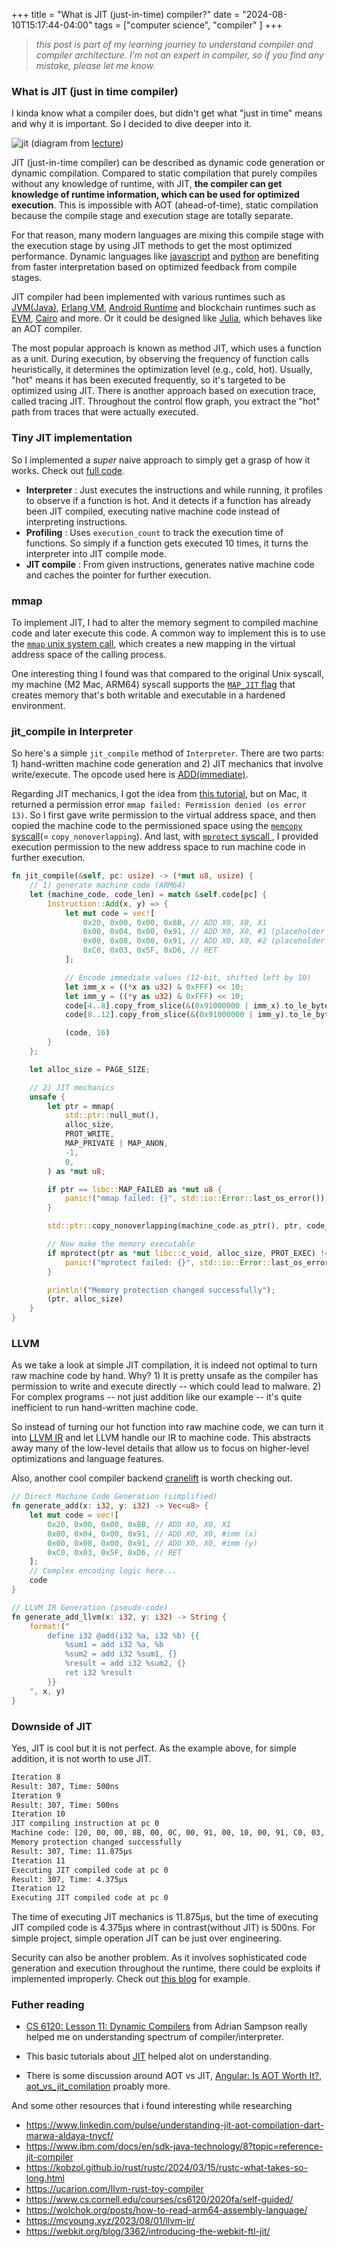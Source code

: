 +++
title = "What is JIT (just-in-time) compiler?"
date = "2024-08-10T15:17:44-04:00"
tags = ["computer science", "compiler" ]
+++

> _this post is part of my learning journey to understand compiler and compiler architecture. I'm not an expert in compiler, so if you find any mistake, please let me know._

### What is JIT (just in time compiler)

I kinda know what a compiler does, but didn't get what "just in time" means and why it is important. So I decided to dive deeper into it.

![jit](/images/jit.png)
(diagram from [lecture](https://vod.video.cornell.edu/media/1_ltb1t94i))

JIT (just-in-time compiler) can be described as dynamic code generation or dynamic compilation. Compared to static compilation that purely compiles without any knowledge of runtime, with JIT, **the compiler can get knowledge of runtime information, which can be used for optimized execution**. This is impossible with AOT (ahead-of-time), static compilation because the compile stage and execution stage are totally separate.

For that reason, many modern languages are mixing this compile stage with the execution stage by using JIT methods to get the most optimized performance. Dynamic languages like [javascript](https://v8.dev/blog/maglev) and [python](https://peps.python.org/pep-0744/) are benefiting from faster interpretation based on optimized feedback from compile stages.

JIT compiler had been implemented with various runtimes such as [JVM(Java)](https://www.ibm.com/docs/en/sdk-java-technology/8?topic=reference-jit-compiler), [Erlang VM](https://www.erlang.org/doc/apps/erts/beamasm.html), [Android Runtime](https://source.android.com/docs/core/runtime/jit-compiler) and blockchain runtimes such as [EVM](https://www.paradigm.xyz/2024/06/revmc), [Cairo](https://github.com/lambdaclass/cairo_native) and more. Or it could be designed like [Julia](https://docs.julialang.org/en/v1/devdocs/eval/#dev-codegen), which behaves like an AOT compiler.

The most popular approach is known as method JIT, which uses a function as a unit. During execution, by observing the frequency of function calls heuristically, it determines the optimization level (e.g., cold, hot). Usually, "hot" means it has been executed frequently, so it's targeted to be optimized using JIT. There is another approach based on execution trace, called tracing JIT. Throughout the control flow graph, you extract the "hot" path from traces that were actually executed.

### Tiny JIT implementation

So I implemented a _super_ naive approach to simply get a grasp of how it works. Check out [full code](https://github.com/rkdud007/playground/blob/main/jit/src/main.rs).

- **Interpreter** : Just executes the instructions and while running, it profiles to observe if a function is hot. And it detects if a function has already been JIT compiled, executing native machine code instead of interpreting instructions.
- **Profiling** : Uses `execution_count` to track the execution time of functions. So simply if a function gets executed 10 times, it turns the interpreter into JIT compile mode.
- **JIT compile** : From given instructions, generates native machine code and caches the pointer for further execution.

### mmap

To implement JIT, I had to alter the memory segment to compiled machine code and later execute this code. A common way to implement this is to use the [`mmap` unix system call](https://man7.org/linux/man-pages/man2/mmap.2.html), which creates a new mapping in the virtual address space of the calling process.

One interesting thing I found was that compared to the original Unix syscall, my machine (M2 Mac, ARM64) syscall supports the [`MAP_JIT` flag](https://developer.apple.com/documentation/bundleresources/entitlements/com_apple_security_cs_allow-jit) that creates memory that's both writable and executable in a hardened environment.

### jit_compile in Interpreter

So here's a simple `jit_compile` method of `Interpreter`. There are two parts: 1) hand-written machine code generation and 2) JIT mechanics that involve write/execute. The opcode used here is [ADD(immediate)](https://developer.arm.com/documentation/dui0801/g/A64-General-Instructions/ADD--immediate-?lang=en).

Regarding JIT mechanics, I got the idea from [this tutorial](https://github.com/spencertipping/jit-tutorial), but on Mac, it returned a permission error `mmap failed: Permission denied (os error 13)`. So I first gave write permission to the virtual address space, and then copied the machine code to the permissioned space using the [`memcopy` syscall](https://man7.org/linux/man-pages/man3/memcpy.3.html)(= `copy_nonoverlapping`). And last, with [`mprotect` syscall ](https://man7.org/linux/man-pages/man2/mprotect.2.html), I provided execution permission to the new address space to run machine code in further execution.

```rust
fn jit_compile(&self, pc: usize) -> (*mut u8, usize) {
    // 1) generate machine code (ARM64)
    let (machine_code, code_len) = match &self.code[pc] {
        Instruction::Add(x, y) => {
            let mut code = vec![
                0x20, 0x00, 0x00, 0x8B, // ADD X0, X0, X1
                0x00, 0x04, 0x00, 0x91, // ADD X0, X0, #1 (placeholder for x)
                0x00, 0x08, 0x00, 0x91, // ADD X0, X0, #2 (placeholder for y)
                0xC0, 0x03, 0x5F, 0xD6, // RET
            ];

            // Encode immediate values (12-bit, shifted left by 10)
            let imm_x = ((*x as u32) & 0xFFF) << 10;
            let imm_y = ((*y as u32) & 0xFFF) << 10;
            code[4..8].copy_from_slice(&(0x91000000 | imm_x).to_le_bytes());
            code[8..12].copy_from_slice(&(0x91000000 | imm_y).to_le_bytes());

            (code, 16)
        }
    };

    let alloc_size = PAGE_SIZE;

    // 2) JIT mechanics
    unsafe {
        let ptr = mmap(
            std::ptr::null_mut(),
            alloc_size,
            PROT_WRITE,
            MAP_PRIVATE | MAP_ANON,
            -1,
            0,
        ) as *mut u8;

        if ptr == libc::MAP_FAILED as *mut u8 {
            panic!("mmap failed: {}", std::io::Error::last_os_error());
        }

        std::ptr::copy_nonoverlapping(machine_code.as_ptr(), ptr, code_len);

        // Now make the memory executable
        if mprotect(ptr as *mut libc::c_void, alloc_size, PROT_EXEC) != 0 {
            panic!("mprotect failed: {}", std::io::Error::last_os_error());
        }

        println!("Memory protection changed successfully");
        (ptr, alloc_size)
    }
}
```

### LLVM

As we take a look at simple JIT compilation, it is indeed not optimal to turn raw machine code by hand. Why? 1) It is pretty unsafe as the compiler has permission to write and execute directly -- which could lead to malware. 2) For complex programs -- not just addition like our example -- it's quite inefficient to run hand-written machine code.

So instead of turning our hot function into raw machine code, we can turn it into [LLVM IR](https://llvm.org/docs/LangRef.html#id1899) and let LLVM handle our IR to machine code. This abstracts away many of the low-level details that allow us to focus on higher-level optimizations and language features.

Also, another cool compiler backend [cranelift](https://cranelift.dev/) is worth checking out.

```rust
// Direct Machine Code Generation (simplified)
fn generate_add(x: i32, y: i32) -> Vec<u8> {
    let mut code = vec![
        0x20, 0x00, 0x00, 0x8B, // ADD X0, X0, X1
        0x00, 0x04, 0x00, 0x91, // ADD X0, X0, #imm (x)
        0x00, 0x08, 0x00, 0x91, // ADD X0, X0, #imm (y)
        0xC0, 0x03, 0x5F, 0xD6, // RET
    ];
    // Complex encoding logic here...
    code
}

// LLVM IR Generation (pseudo-code)
fn generate_add_llvm(x: i32, y: i32) -> String {
    format!("
        define i32 @add(i32 %a, i32 %b) {{
            %sum1 = add i32 %a, %b
            %sum2 = add i32 %sum1, {}
            %result = add i32 %sum2, {}
            ret i32 %result
        }}
    ", x, y)
}
```

### Downside of JIT

Yes, JIT is cool but it is not perfect. As the example above, for simple addition, it is not worth to use JIT.

```sh
Iteration 8
Result: 307, Time: 500ns
Iteration 9
Result: 307, Time: 500ns
Iteration 10
JIT compiling instruction at pc 0
Machine code: [20, 00, 00, 8B, 00, 0C, 00, 91, 00, 10, 00, 91, C0, 03, 5F, D6]
Memory protection changed successfully
Result: 307, Time: 11.875µs
Iteration 11
Executing JIT compiled code at pc 0
Result: 307, Time: 4.375µs
Iteration 12
Executing JIT compiled code at pc 0
```

The time of executing JIT mechanics is 11.875µs, but the time of executing JIT compiled code is 4.375µs where in contrast(without JIT) is 500ns. For simple project, simple operation JIT can be just over engineering.

Security can also be another problem. As it involves sophisticated code generation and execution throughout the runtime, there could be exploits if implemented improperly. Check out [this blog](https://googleprojectzero.blogspot.com/2020/09/jitsploitation-one.html?m=1) for example.

### Futher reading

- [CS 6120: Lesson 11: Dynamic Compilers](https://vod.video.cornell.edu/media/1_ltb1t94i) from Adrian Sampson really helped me on understanding spectrum of compiler/interpreter.

- This basic tutorials about [JIT](https://github.com/spencertipping/jit-tutorial) helped alot on understanding.

- There is some discussion around AOT vs JIT, [Angular: Is AOT Worth It?](https://blog.nrwl.io/angular-is-aot-worth-it-8fa02eaf64d4), [aot_vs_jit_comilation](https://www.reddit.com/r/Compilers/comments/19ctf7p/aot_vs_jit_comilation/) proably more.

And some other resources that i found interesting while researching

- https://www.linkedin.com/pulse/understanding-jit-aot-compilation-dart-marwa-aldaya-tnycf/
- https://www.ibm.com/docs/en/sdk-java-technology/8?topic=reference-jit-compiler
- https://kobzol.github.io/rust/rustc/2024/03/15/rustc-what-takes-so-long.html
- https://ucarion.com/llvm-rust-toy-compiler
- https://www.cs.cornell.edu/courses/cs6120/2020fa/self-guided/
- https://wolchok.org/posts/how-to-read-arm64-assembly-language/
- https://mcyoung.xyz/2023/08/01/llvm-ir/
- https://webkit.org/blog/3362/introducing-the-webkit-ftl-jit/
